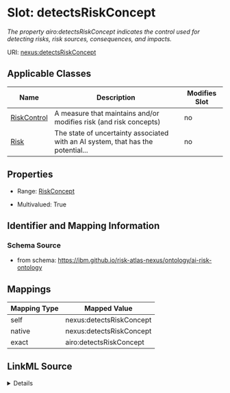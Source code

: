 

# Slot: detectsRiskConcept


_The property airo:detectsRiskConcept indicates the control used for detecting risks, risk sources,  consequences, and impacts._





URI: [nexus:detectsRiskConcept](https://ibm.github.io/risk-atlas-nexus/ontology/detectsRiskConcept)



<!-- no inheritance hierarchy -->





## Applicable Classes

| Name | Description | Modifies Slot |
| --- | --- | --- |
| [RiskControl](RiskControl.md) | A measure that maintains and/or modifies risk (and risk concepts) |  no  |
| [Risk](Risk.md) | The state of uncertainty associated with an AI system, that has the potential... |  no  |







## Properties

* Range: [RiskConcept](RiskConcept.md)

* Multivalued: True





## Identifier and Mapping Information







### Schema Source


* from schema: https://ibm.github.io/risk-atlas-nexus/ontology/ai-risk-ontology




## Mappings

| Mapping Type | Mapped Value |
| ---  | ---  |
| self | nexus:detectsRiskConcept |
| native | nexus:detectsRiskConcept |
| exact | airo:detectsRiskConcept |




## LinkML Source

<details>
```yaml
name: detectsRiskConcept
description: The property airo:detectsRiskConcept indicates the control used for detecting
  risks, risk sources,  consequences, and impacts.
from_schema: https://ibm.github.io/risk-atlas-nexus/ontology/ai-risk-ontology
exact_mappings:
- airo:detectsRiskConcept
rank: 1000
alias: detectsRiskConcept
domain_of:
- Risk
- RiskControl
inverse: isDetectedBy
range: RiskConcept
multivalued: true
inlined: false

```
</details>